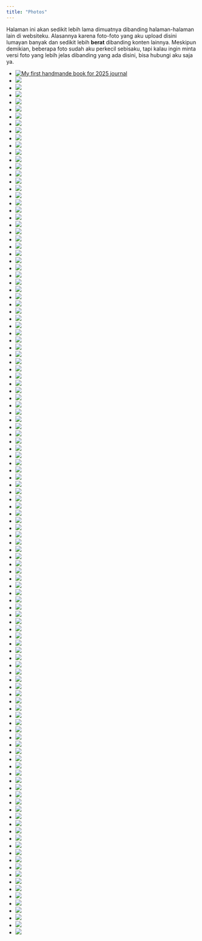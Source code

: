 ```yaml
---
title: "Photos"
---
```

Halaman ini akan sedikit lebih lama dimuatnya dibanding halaman-halaman lain di websiteku. Alasannya karena foto-foto yang aku upload disini lumayan banyak dan sedikit lebih **berat** dibanding konten lainnya. Meskipun demikian, beberapa foto sudah aku perkecil sebisaku, tapi kalau ingin minta versi foto yang lebih jelas dibanding yang ada disini, bisa hubungi aku saja ya.

- [![My first handmande book for 2025 journal](/photos/resized_IMG_20241225_134545.jpg)](/post/2025-handmade-book-for-journaling)
- ![](/photos/resized_IMG_20241225_134512.jpg)
- ![](/photos/resized_IMG_20241225_114642.jpg)
- ![](/photos/resized_IMG_20241213_182548.jpg)
- ![](/photos/resized_IMG_20241129_084004.jpg)
- ![](/photos/resized_IMG_20241106_143708.jpg)
- ![](/photos/resized_IMG_20241104_085451.jpg)
- ![](/photos/resized_IMG_20241031_064929.jpg)
- ![](/photos/resized_IMG_20241027_183505.jpg)
- ![](/photos/IMG_20241026_141654~2.jpg)
- ![](/photos/IMG-20241001-WA0003.jpg)
- ![](/photos/IMG_20240930_225353.jpg)
- ![](/photos/resized_IMG_20240930_090124.jpg)
- ![](/photos/resized_IMG_20240928_105902.jpg)
- ![](/photos/resized_IMG_20240910_073912.jpg)
- ![](/photos/resized_IMG_20240906_173037.jpg)
- ![](/photos/IMG-20240827-WA0012.jpg)
- ![](/photos/resized_IMG_20240827_111924.jpg)
- ![](/photos/resized_IMG_20240827_111759.jpg)
- ![](/photos/resized_IMG_20240827_105319.jpg)
- ![](/photos/resized_IMG_20240822_092007.jpg)
- ![](/photos/IMG_20240813_101612.jpg)
- ![](/photos/resized_IMG_20240726_094218.jpg)
- ![](/photos/resized_IMG_20240723_053738.jpg)
- ![](/photos/resized_IMG_20240723_052457.jpg)
- ![](/photos/IMG_20240721_055651.jpg)
- ![](/photos/IMG_20240719_085228.jpg)
- ![](/photos/resized_IMG_20240709_180434.jpg)
- ![](/photos/resized_IMG_20240708_191113.jpg)
- ![](/photos/resized_IMG_20240626_133143.jpg)
- ![](/photos/resized_IMG_20240625_065646_1CS.jpg)
- ![](/photos/resized_IMG_20240605_095257.jpg)
- ![](/photos/resized_IMG_20240601_160252.jpg)
- ![](/photos/resized_IMG_20240601_160247.jpg)
- ![](/photos/resized_IMG_20240530_125311.jpg)
- ![](/photos/resized_IMG_20240526_083653.jpg)
- ![](/photos/resized_IMG_20240525_204433.jpg)
- ![](/photos/resized_IMG_20240521_212722.jpg)
- ![](/photos/resized_IMG_20240520_080526.jpg)
- ![](/photos/IMG_20240507_121646.jpg)
- ![](/photos/resized_IMG_20240507_094728.jpg)
- ![](/photos/resized_IMG_20240507_085125.jpg)
- ![](/photos/IMG_20240506_173543.jpg)
- ![](/photos/IMG_20240505_173749.jpg)
- ![](/photos/resized_IMG_20240505_173749-EFFECTS.jpg)
- ![](/photos/resized_IMG_20240505_173742.jpg)
- ![](/photos/IMG-20240503-WA0021.jpg)
- ![](/photos/IMG_20240503_090851.jpg)
- ![](/photos/IMG_20240417_131834.jpg)
- ![](/photos/IMG_20240401_074304.jpg)
- ![](/photos/resized_IMG_20240224_105342.jpg)
- ![](/photos/resized_IMG_20240222_180918.jpg)
- ![](/photos/IMG_20240213_181125.jpg)
- ![](/photos/IMG_20240213_181114.jpg)
- ![](/photos/resized_IMG_20240213_161537.jpg)
- ![](/photos/IMG_20240210_182034.jpg)
- ![](/photos/resized_IMG_20240210_103319.jpg)
- ![](/photos/resized_IMG_20240206_160034.jpg)
- ![](/photos/resized_IMG_20240205_211118.jpg)
- ![](/photos/IMG_20240205_185508.jpg)
- ![](/photos/resized_IMG_20240203_121541.jpg)
- ![](/photos/resized_IMG_20240125_110124.jpg)
- ![](/photos/resized_IMG_20240106_112617.jpg)
- ![](/photos/resized_IMG_20231231_195604.jpg)
- ![](/photos/IMG_20231216_133511.jpg)
- ![](/photos/resized_IMG_20231216_105859.jpg)
- ![](/photos/IMG_20231212_090959.jpg)
- ![](/photos/IMG_20231130_170437.jpg)
- ![](/photos/IMG_20231130_164855.jpg)
- ![](/photos/IMG_20231130_174341.jpg)
- ![](/photos/resized_IMG_20231119_141210.jpg)
- ![](/photos/IMG_20231009_165901.jpg)
- ![](/photos/resized_IMG_20230222_172432.jpg)
- ![](/photos/resized_IMG_20230222_151543.jpg)
- ![](/photos/IMG-20230222-WA0008.jpeg)
- ![](/photos/IMG-20221118-WA0004.jpg)
- ![](/photos/P_20200922_105655.jpg)
- ![](/photos/P_20200922_105519.jpg)
- ![](/photos/P_20200903_003541.jpg)
- ![](/photos/P_20200903_003504.jpg)
- ![](/photos/resized_P_20200828_093330.jpg)
- ![](/photos/resized_P_20200828_093204.jpg)
- ![](/photos/P_20200828_092448-01.jpeg)
- ![](/photos/resized_P_20200828_092327.jpg)
- ![](/photos/P_20200826_175825-02.jpeg)
- ![](/photos/P_20200826_174444-01.jpeg)
- ![](/photos/IMG-20200203-WA0001.jpg)
- ![](/photos/resized_P_20200202_122435.jpg)
- ![](/photos/IMG-20200202-WA0035.jpg)
- ![](/photos/resized_P_20200202_110643.jpg)
- ![](/photos/resized_P_20200202_094812.jpg)
- ![](/photos/resized_P_20200202_061846.jpg)
- ![](/photos/P_20200202_053631_LL.jpg)
- ![](/photos/resized_P_20200131_162459.jpg)
- ![](/photos/P_20200125_203103.jpg)
- ![](/photos/P_20200118_054625.jpg)
- ![](/photos/resized_P_20200112_133953.jpg)
- ![](/photos/P_20200111_081755.jpg)
- ![](/photos/P_20191218_180603_1.jpg)
- ![](/photos/P_20191218_180603.jpg)
- ![](/photos/P_20191218_180600.jpg)
- ![](/photos/P_20191218_180559_1.jpg)
- ![](/photos/P_20191218_180559.jpg)
- ![](/photos/P_20191218_180534_1.jpg)
- ![](/photos/P_20191218_180533_1.jpg)
- ![](/photos/P_20191218_180532.jpg)
- ![](/photos/P_20190411_101431.jpg)
- ![](/photos/resized_P_20180630_085455_p.jpg)
- ![](/photos/resized_P_20180629_080945_p.jpg)
- ![](/photos/resized_P_20180628_153531_p.jpg)
- ![](/photos/resized_P_20180627_113109.jpg)
- ![](/photos/resized_P_20180622_113808_p.jpg)
- ![](/photos/resized_P_20180616_094431_p.jpg)
- ![](/photos/resized_P_20180606_090158_p.jpg)
- ![](/photos/resized_P_20180605_111823.jpg)
- ![](/photos/resized_P_20180602_074940.jpg)
- ![](/photos/resized_P_20180602_074609.jpg)
- ![](/photos/P_20180523_165700.jpg)
- ![](/photos/PicsArt_04-04-04.50.41.jpg)
- ![](/photos/P_20170402_091220_HDR.jpg)